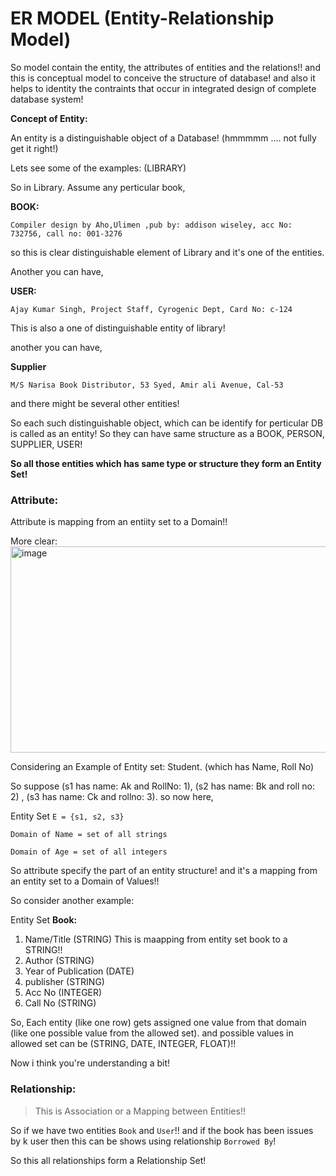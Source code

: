 # ER MODEL (Entity-Relationship Model)

So model contain the entity, the attributes of entities and the relations!! and this is conceptual model to conceive the structure of database! and also it helps to identity the contraints that occur in integrated design of complete database system!

**Concept of Entity:**

An entity is a distinguishable object of a Database! (hmmmmm .... not fully get it right!)

Lets see some of the examples: (LIBRARY)

So in Library. Assume any perticular book,

**BOOK:**

`Compiler design by Aho,Ulimen ,pub by: addison wiseley, acc No: 732756, call no: 001-3276`

so this is clear distinguishable element of Library and it's one of the entities.

Another you can have,

**USER:**

`Ajay Kumar Singh, Project Staff, Cyrogenic Dept, Card No: c-124`

This is also a one of distinguishable entity of library!

another you can have,

**Supplier**

`M/S Narisa Book Distributor, 53 Syed, Amir ali Avenue, Cal-53`

and there might be several other entities!

So each such distinguishable object, which can be identify for perticular DB is called as an entity! So they can have same structure as a BOOK, PERSON, SUPPLIER, USER! 

**So all those entities which has same type or structure they form an Entity Set!**

### **Attribute:**

Attribute is mapping from an entiity set to a Domain!! 

More clear:
<img width="1149" height="330" alt="image" src="https://github.com/user-attachments/assets/ba77c796-9f9d-45bd-94bd-01383024477a" />

Considering an Example of Entity set: Student. (which has Name, Roll No)

So suppose (s1 has name: Ak and RollNo: 1), (s2 has name: Bk and roll no: 2) , (s3 has name: Ck and rollno: 3). so now here,

Entity Set `E = {s1, s2, s3}`

`Domain of Name = set of all strings`

`Domain of Age = set of all integers`

So attribute specify the part of an entity structure! and it's a mapping from an entity set to a Domain of Values!!

So consider another example:

Entity Set **Book:**

1. Name/Title (STRING) This is maapping from entity set book to a STRING!! 
2. Author (STRING)
3. Year of Publication (DATE)
4. publisher (STRING)
5. Acc No (INTEGER)
6. Call No (STRING)

So, Each entity (like one row) gets assigned one value from that domain (like one possible value from the allowed set). and possible values in allowed set can be (STRING, DATE, INTEGER, FLOAT)!!

Now i think you're understanding a bit!


### Relationship:

> This is Association or a Mapping between Entities!!

So if we have two entities `Book` and `User`!! and if the book has been issues by k user then this can be shows using relationship `Borrowed By`!

So this all relationships form a Relationship Set!


